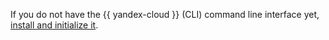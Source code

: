 If you do not have the {{ yandex-cloud }} (CLI) command line interface yet, [install and initialize it](../cli/quickstart.md#install).